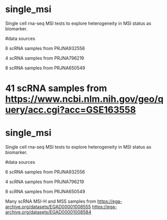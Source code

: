 # single_msi
Single cell rna-seq MSI tests to explore heterogeneity in MSI status as biomarker.

#data sources

6 scRNA samples from PRJNA932556

4 scRNA samples from PRJNA796219

8 scRNA samples from PRJNA650549 

41 scRNA samples from https://www.ncbi.nlm.nih.gov/geo/query/acc.cgi?acc=GSE163558
=======
# single_msi
Single cell rna-seq MSI tests to explore heterogeneity in MSI status as biomarker.

#data sources

6 scRNA samples from PRJNA932556

4 scRNA samples from PRJNA796219

8 scRNA samples from PRJNA650549 

Many scRNA MSI-H and MSS samples from 
https://ega-archive.org/datasets/EGAD00001008555
https://ega-archive.org/datasets/EGAD00001008584 


